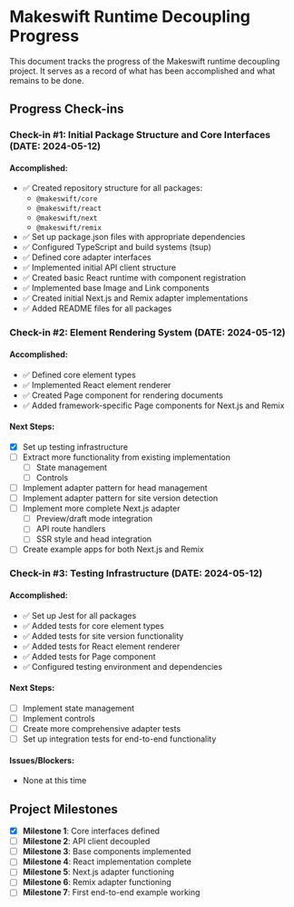 # Makeswift Runtime Decoupling Progress

This document tracks the progress of the Makeswift runtime decoupling project. It serves as a record of what has been accomplished and what remains to be done.

## Progress Check-ins

### Check-in #1: Initial Package Structure and Core Interfaces (DATE: 2024-05-12)

#### Accomplished:

- ✅ Created repository structure for all packages:
  - `@makeswift/core`
  - `@makeswift/react`
  - `@makeswift/next`
  - `@makeswift/remix`
- ✅ Set up package.json files with appropriate dependencies
- ✅ Configured TypeScript and build systems (tsup)
- ✅ Defined core adapter interfaces
- ✅ Implemented initial API client structure
- ✅ Created basic React runtime with component registration
- ✅ Implemented base Image and Link components
- ✅ Created initial Next.js and Remix adapter implementations
- ✅ Added README files for all packages

### Check-in #2: Element Rendering System (DATE: 2024-05-12)

#### Accomplished:

- ✅ Defined core element types
- ✅ Implemented React element renderer
- ✅ Created Page component for rendering documents
- ✅ Added framework-specific Page components for Next.js and Remix

#### Next Steps:

- [x] Set up testing infrastructure
- [ ] Extract more functionality from existing implementation
  - [ ] State management
  - [ ] Controls
- [ ] Implement adapter pattern for head management
- [ ] Implement adapter pattern for site version detection
- [ ] Implement more complete Next.js adapter
  - [ ] Preview/draft mode integration
  - [ ] API route handlers
  - [ ] SSR style and head integration
- [ ] Create example apps for both Next.js and Remix

### Check-in #3: Testing Infrastructure (DATE: 2024-05-12)

#### Accomplished:

- ✅ Set up Jest for all packages
- ✅ Added tests for core element types
- ✅ Added tests for site version functionality
- ✅ Added tests for React element renderer
- ✅ Added tests for Page component
- ✅ Configured testing environment and dependencies

#### Next Steps:

- [ ] Implement state management
- [ ] Implement controls
- [ ] Create more comprehensive adapter tests
- [ ] Set up integration tests for end-to-end functionality

#### Issues/Blockers:

- None at this time

## Project Milestones

- [x] **Milestone 1**: Core interfaces defined
- [ ] **Milestone 2**: API client decoupled
- [ ] **Milestone 3**: Base components implemented
- [ ] **Milestone 4**: React implementation complete
- [ ] **Milestone 5**: Next.js adapter functioning
- [ ] **Milestone 6**: Remix adapter functioning
- [ ] **Milestone 7**: First end-to-end example working